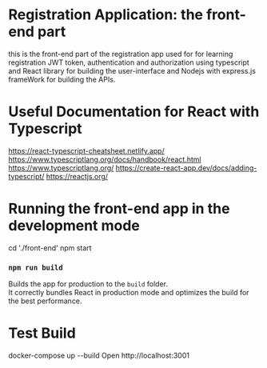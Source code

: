 # Registration Application: the front-end part
this is the front-end part of the registration app used for for learning registration JWT token, authentication and authorization using typescript and React library for building the user-interface and Nodejs with express.js frameWork for building the APIs.

# Useful Documentation for React with Typescript
https://react-typescript-cheatsheet.netlify.app/
https://www.typescriptlang.org/docs/handbook/react.html
https://www.typescriptlang.org/
https://create-react-app.dev/docs/adding-typescript/
https://reactjs.org/

# Running the front-end app in the development mode
cd './front-end'
npm start 

### `npm run build`

Builds the app for production to the `build` folder.\
It correctly bundles React in production mode and optimizes the build for the best performance.

# Test Build
docker-compose up --build
Open http://localhost:3001

